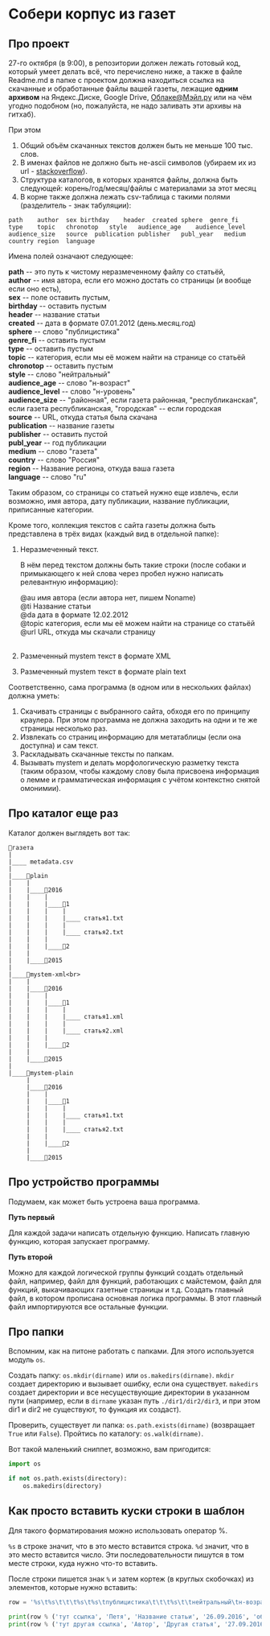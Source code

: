 # Собери корпус из газет

## Про проект
27-го октября (в 9:00), в репозитории должен лежать готовый код, который умеет делать всё, что перечислено ниже, а также в файле Readme.md в папке с проектом должна находиться ссылка на скачанные и обработанные файлы вашей газеты, лежащие **одним архивом** на Яндекс.Диске, Google Drive, Облаке@Мэйл.ру или на чём угодно подобном (но, пожалуйста, не надо заливать эти архивы на гитхаб).

При этом 

1. Общий объём скачанных текстов должен быть не меньше 100 тыс. слов. 
2. В именах файлов не должно быть не-ascii символов (убираем их из url - [stackoverflow](https://stackoverflow.com/questions/4389572/how-to-fetch-a-non-ascii-url-with-python-urlopen)).
3. Структура каталогов, в которых хранятся файлы, должна быть следующей: корень/год/месяц/файлы с материалами за этот месяц
4. В корне также должна лежать csv-таблица с такими полями (разделитель - знак табуляции):

```
path	author	sex	birthday	header	created	sphere	genre_fi	type	topic	chronotop	style	audience_age	audience_level	audience_size	source	publication	publisher	publ_year	medium	country	region	language
```

Имена полей означают следующее:

**path** -- это путь к чистому неразмеченному файлу со статьёй, <br>
**author** -- имя автора, если его можно достать со страницы (и вообще если оно есть),<br>
**sex** -- поле оставить пустым,<br>
**birthday** -- оставить пустым<br>
**header** -- название статьи<br>
**created** -- дата в формате 07.01.2012 (день.месяц.год)<br>
**sphere** -- слово "публицистика"<br>
**genre_fi** -- оставить пустым<br>
**type** -- оставить пустым<br>
**topic** -- категория, если мы её можем найти на странице со статьёй<br>
**chronotop** -- оставить пустым<br>
**style** -- слово "нейтральный"<br>
**audience_age** -- слово "н-возраст"<br>
**audience_level** -- слово "н-уровень"<br>
**audience_size** -- "районная", если газета районная, "республиканская", если газета республиканская, "городская" -- если городская<br>
**source** -- URL, откуда статья была скачана<br>
**publication** -- название газеты<br>
**publisher** -- оставить пустой<br>
**publ_year** -- год публикации<br>
**medium** -- слово "газета"<br>
**country** -- слово "Россия"<br>
**region** -- Название региона, откуда ваша газета<br>
**language** -- слово "ru"<br>

Таким образом, со страницы со статьей нужно еще извлечь, если возможно, имя автора, дату публикации, название публикации, приписанные категории.

Кроме того, коллекция текстов с сайта газеты должна быть представлена в трёх видах (каждый вид в отдельной папке):

1. Неразмеченный текст. 

    В нём перед текстом должны быть такие строки (после собаки и примыкающего к ней слова через пробел нужно написать релевантную информацию):

    @au имя автора (если автора нет, пишем Noname)<br>
    @ti Название статьи<br>
    @da дата в формате 12.02.2012<br>
    @topic категория, если мы её можем найти на странице со статьёй<br>
    @url URL, откуда мы скачали страницу<br><br>

2. Размеченный mystem текст в формате XML

3. Размеченный mystem текст в формате plain text


Соответственно, сама программа (в одном или в нескольких файлах) должна уметь:

1. Скачивать страницы с выбранного сайта, обходя его по принципу краулера. При этом программа не должна заходить на одни и те же страницы несколько раз.
2. Извлекать со страниц информацию для метатаблицы (если она доступна) и сам текст.
3. Раскладывать скачанные тексты по папкам.
4. Вызывать mystem и делать морфологическую разметку текста (таким образом, чтобы каждому слову была присвоена информация о лемме и грамматическая информация с учётом контекстно снятой омонимии).


## Про каталог еще раз

Каталог должен выглядеть вот так:

```
📂газета
|
|____ metadata.csv
|
|____📂plain
|    |
|    |____📂2016
|    |    |
|    |    |____📂1
|    |    |    |
|    |    |    |____ статья1.txt
|    |    |    |
|    |    |    |____ статья2.txt
|    |    |
|    |    |____📁2
|    |
|    |____📁2015
|
|____📂mystem-xml<br>
|    |
|    |____📂2016
|    |    |
|    |    |____📂1
|    |    |    |
|    |    |    |____ статья1.xml
|    |    |    |
|    |    |    |____ статья2.xml
|    |    |
|    |    |____📁2
|    |
|    |____📁2015
|
|____📂mystem-plain
     |
     |____📂2016
     |    |
     |    |____📂1
     |    |    |
     |    |    |____ статья1.txt
     |    |    |
     |    |    |____ статья2.txt
     |    |
     |    |____📁2
     |
     |____📁2015
```

## Про устройство программы

Подумаем, как может быть устроена ваша программа.

**Путь первый** 

Для каждой задачи написать отдельную функцию. Написать главную функцию, которая запускает программу.


**Путь второй**

Можно для каждой логической группы функций создать отдельный файл, например, файл для функций, работающих с майстемом, файл для функций, выкачивающих газетные страницы и т.д. Создать главный файл, в котором прописана основная логика программы. В этот главный файл импортируются все остальные функции.

## Про папки

Вспомним, как на питоне работать с папками. Для этого используется модуль `os`.

Создать папку:  `os.mkdir(dirname)` или `os.makedirs(dirname)`. `mkdir` создает директорию и вызывает ошибку, если она существует. `makedirs` создает директории и все несуществующие директории в указанном пути (например, если в `dirname` указан путь `./dir1/dir2/dir3`, и при этом dir1 и dir2 не существуют, то функция их создаст).
    
Проверить, существует ли папка: `os.path.exists(dirname)` (возвращает `True` или `False`).
Пройтись по каталогу: `os.walk(dirname)`.

Вот такой маленький сниппет, возможно, вам пригодится:
```python
import os

if not os.path.exists(directory):
    os.makedirs(directory)
```

## Как просто вставить куски строки в шаблон

Для такого форматирования можно использовать оператор %. 

`%s` в строке значит, что в это место вставится строка. `%d` значит, что в это место вставится число. Эти последовательности пишутся в том месте строки, куда нужно что-то вставить. 

После строки пишется знак `%` и затем кортеж (в круглых скобочках) из элементов, которые нужно вставить:

```python
row = '%s\t%s\t\t\t%s\t%s\tпублицистика\t\t\t%s\t\tнейтральный\tн-возраст\tн-уровень\tрайонная(если районная)\t%s\tназвание газеты\t\t%s\tгазета\tРоссия\tкакой-то регион\tru'

print(row % ('тут ссылка', 'Петя', 'Название статьи', '26.09.2016', 'образование', 'url', '2016'))
print(row % ('тут другая ссылка', 'Автор', 'Другая статья', '27.09.2016', 'спорт', 'url2', '2016'))
```



